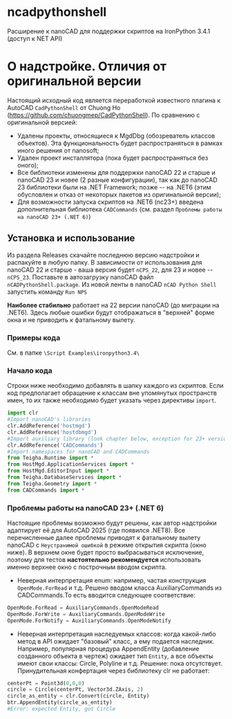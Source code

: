 # ncadpythonshell
Расширение к nanoCAD для поддержки скриптов на IronPython 3.4.1 (доступ к NET API)

# О надстройке. Отличия от оригинальной версии
Настоящий исходный код является переработкой известного плагина к AutoCAD `CadPythonShell` от Chuong Ho (https://github.com/chuongmep/CadPythonShell).
По сравнению с оригинальной версией:
* Удалены проекты, относящиеся к MgdDbg (обозреватель классов объектов). Эта функциональность будет распространяться в рамках иного решения от nanosoft;
* Удален проект инсталлятора (пока будет распространяться без оного);
* Все библиотеки изменены для поддержки nanoCAD 22 и старше и nanoCAD 23 и новее (2 разные конфигурации), так как до nanoCAD 23 библиотеки были на .NET Framework; позже -- на .NET6 (этим обусловлен и отказ от некоторых пакетов из оригинальной версии);
* Для возможности запуска скриптов на .NET6 (nc23+) введена дополнительная библиотека `CADCommands` (см. раздел `Проблемы работы на nanoCAD 23+ (.NET 6)`)


## Установка и использование

Из раздела Releases скачайте последнюю версию надстройки и распакуйте в любую папку. В зависимости от использования для nanoCAD 22 и старше - ваша версия будет `nCPS_22`, для 23 и новее -- `nCPS_23`.
Поставьте в автозагрузку nanoCAD файл `nCADPythonShell.package`.
Из новой ленты в nanoCAD `nCAD Python Shell` запустить команду `Run NPS`

__Наиболее стабильно__ работает на 22 версии nanoCAD (до миграции на .NET6). Здесь любые ошибки будут отображаться в "верхней" форме окна и не приводить к фатальному вылету.

### Примеры кода

См. в папке `\Script Examples\ironpython3.4\`

### Начало кода

Строки ниже необходимо добавлять в шапку каждого из скриптов. Если код предполагает обращение к классам вне упомянутых пространств имен, то их также необходимо будет указать через директивы `import`.
```python
import clr
#Import nanoCAD's libraries
clr.AddReference('hostmgd')
clr.AddReference('hostdbmgd')
#Import auxiliary library (look chapter below, exception for 23+ versions)
clr.AddReference('CADCommands')
#Import namespaces for nanoCAD and CADCommands
from Teigha.Runtime import *
from HostMgd.ApplicationServices import *
from HostMgd.EditorInput import *
from Teigha.DatabaseServices import *
from Teigha.Geometry import *
from CADCommands import *
```

### Проблемы работы на nanoCAD 23+ (.NET 6)

Настоящие проблемы возможно будут решены, как автор надстройки адаптирует её для AutoCAD 2025 (где появился .NET8).
Все перечисленные далее проблемы приводят к фатальному вылету nanoCAD с `Неустранимой ошибкой` в режиме открытия скрипта (окно ниже). В верхнем окне будет просто выбрасываться исключение, поэтому для тестов __настоятельно рекомендуется__ использовать именно верхнее окно с построчным вводом скрипта.

* Неверная интерпретация enum: например, частая конструкция `OpenMode.ForRead` и т.д. Решено вводом класса AuxiliaryCommands из CADCommands.То есть вводится следующее соответствие:

```python
OpenMode.ForRead = AuxiliaryCommands.OpenModeRead
OpenMode.ForWrite = AuxiliaryCommands.OpenModeWrite
OpenMode.ForNotify = AuxiliaryCommands.OpenModeNotify
```

* Неверная интерпретация наследуемых классов: когда какой-либо метод в API ожидает "базовый" класс, а ему подается наследник. Например, популярная процедура AppendEntity (добавление созданного объекта в чертеж) ожидает тип `Entity`, а все объекты имеют свои классы: Circle, Polyline и т.д. Решение: пока отсутствует. Принудительная конфертация через библиотеку clr не работает:

```python
centerPt = Point3d(0,0,0)
circle = Circle(centerPt, Vector3d.ZAxis, 2)
circle_as_entity = clr.Convert(circle, Entity)
btr.AppendEntity(circle_as_entity)
#Error: expected Entity, got Circle
```